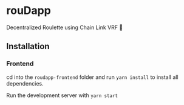 # rouDapp
Decentralized Roulette using Chain Link VRF 🎲

## Installation

### Frontend
cd into the `roudapp-frontend` folder and run `yarn install` to install all dependencies.

Run the development server with `yarn start`

